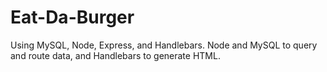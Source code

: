 # Eat-Da-Burger
Using MySQL, Node, Express, and Handlebars. Node and MySQL to query and route data, and Handlebars to generate HTML.​
